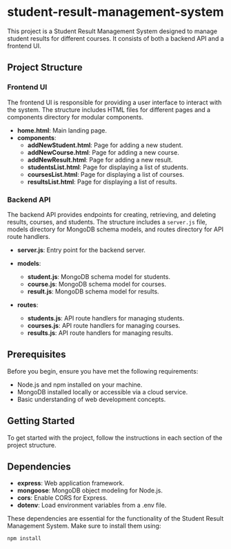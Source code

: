 # student-result-management-system

This project is a Student Result Management System designed to manage student results for different courses. It consists of both a backend API and a frontend UI.

## Project Structure

### Frontend UI

The frontend UI is responsible for providing a user interface to interact with the system. The structure includes HTML files for different pages and a components directory for modular components.

- **home.html**: Main landing page.
- **components**:
  - **addNewStudent.html**: Page for adding a new student.
  - **addNewCourse.html**: Page for adding a new course.
  - **addNewResult.html**: Page for adding a new result.
  - **studentsList.html**: Page for displaying a list of students.
  - **coursesList.html**: Page for displaying a list of courses.
  - **resultsList.html**: Page for displaying a list of results.

### Backend API

The backend API provides endpoints for creating, retrieving, and deleting results, courses, and students. The structure includes a `server.js` file, models directory for MongoDB schema models, and routes directory for API route handlers.

- **server.js**: Entry point for the backend server.

- **models**:

  - **student.js**: MongoDB schema model for students.
  - **course.js**: MongoDB schema model for courses.
  - **result.js**: MongoDB schema model for results.

- **routes**:
  - **students.js**: API route handlers for managing students.
  - **courses.js**: API route handlers for managing courses.
  - **results.js**: API route handlers for managing results.

## Prerequisites

Before you begin, ensure you have met the following requirements:

- Node.js and npm installed on your machine.
- MongoDB installed locally or accessible via a cloud service.
- Basic understanding of web development concepts.

## Getting Started

To get started with the project, follow the instructions in each section of the project structure.

## Dependencies

- **express**: Web application framework.
- **mongoose**: MongoDB object modeling for Node.js.
- **cors**: Enable CORS for Express.
- **dotenv**: Load environment variables from a .env file.

These dependencies are essential for the functionality of the Student Result Management System. Make sure to install them using:

```bash
npm install
```

